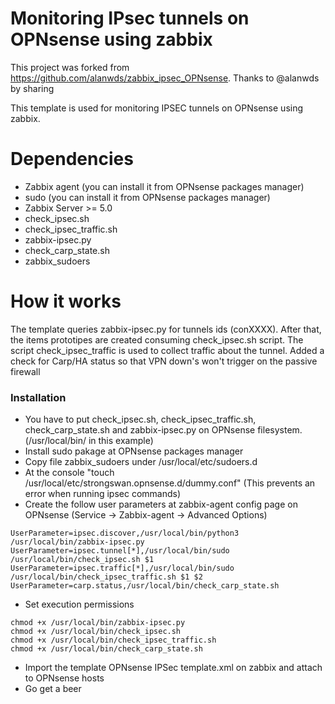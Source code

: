 # Monitoring IPsec tunnels on OPNsense using zabbix

This project was forked from https://github.com/alanwds/zabbix_ipsec_OPNsense. Thanks to @alanwds by sharing 

This template is used for monitoring IPSEC tunnels on OPNsense using zabbix.

# Dependencies

- Zabbix agent (you can install it from OPNsense packages manager)
- sudo (you can install it from OPNsense packages manager)
- Zabbix Server >= 5.0
- check_ipsec.sh
- check_ipsec_traffic.sh
- zabbix-ipsec.py
- check_carp_state.sh
- zabbix_sudoers

# How it works

The template queries zabbix-ipsec.py for tunnels ids (conXXXX). After that, the items prototipes are created consuming check_ipsec.sh script. The script check_ipsec_traffic is used to collect traffic about the tunnel. Added a check for Carp/HA status so that VPN down's won't trigger on the passive firewall

### Installation

- You have to put check_ipsec.sh, check_ipsec_traffic.sh, check_carp_state.sh and zabbix-ipsec.py on OPNsense filesystem. (/usr/local/bin/ in this example)
- Install sudo pakage at OPNsense packages manager
- Copy file zabbix_sudoers under /usr/local/etc/sudoers.d
- At the console "touch /usr/local/etc/strongswan.opnsense.d/dummy.conf" (This prevents an error when running ipsec commands)
- Create the follow user parameters at zabbix-agent config page on OPNsense (Service -> Zabbix-agent -> Advanced Options)
```
UserParameter=ipsec.discover,/usr/local/bin/python3 /usr/local/bin/zabbix-ipsec.py
UserParameter=ipsec.tunnel[*],/usr/local/bin/sudo /usr/local/bin/check_ipsec.sh $1
UserParameter=ipsec.traffic[*],/usr/local/bin/sudo /usr/local/bin/check_ipsec_traffic.sh $1 $2
UserParameter=carp.status,/usr/local/bin/check_carp_state.sh
```
- Set execution permissions
```
chmod +x /usr/local/bin/zabbix-ipsec.py
chmod +x /usr/local/bin/check_ipsec.sh 
chmod +x /usr/local/bin/check_ipsec_traffic.sh
chmod +x /usr/local/bin/check_carp_state.sh
``` 
- Import the template OPNsense IPSec template.xml on zabbix and attach to OPNsense hosts
- Go get a beer
